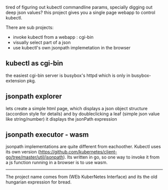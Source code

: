 tired of figuring out kubectl commandline params, specially digging out deep json values? 
this project gives you a single page webapp to control kubectl.

There are sub projects:
- invoke kubectl from a webapp : cgi-bin
- visually select part of a json
- use kubectl's own jsonpath implemetation in the browser

## kubectl as cgi-bin

the easiest cgi-bin server is busybox's httpd which is only in busybox-extension pkg.

## jsonpath explorer

lets create a simple html page, which displays a json object structure (accordion style for details)
and by doubleclicking a leaf (simple json value like string/number) it displays the jsonPath expression

## jsonpath executor - wasm

jsonpath implementations are quite different from eachoother. Kubectl uses its own version
(https://github.com/kubernetes/client-go/tree/master/util/jsonpath). Its written in go,
so one way to invoke it from a js function running in a browser is to use wasm.

---

The project name comes from (WEb KuberNetes Interface) and its the old hungarian expression for bread.
